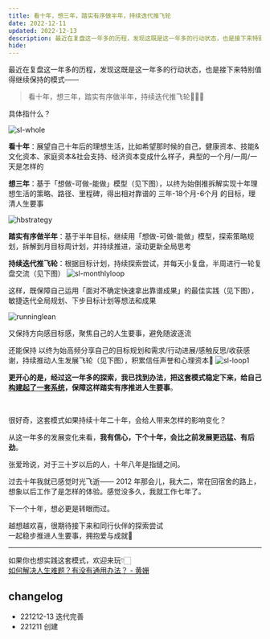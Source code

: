 ```yaml
---
title: 看十年，想三年，踏实有序做半年，持续迭代推飞轮
date: 2022-12-11
updated: 2022-12-13
description: 最近在复盘这一年多的历程，发现这既是这一年多的行动状态，也是接下来特别值得继续保持的模式🤗
hide: 
---
```


最近在复盘这一年多的历程，发现这既是这一年多的行动状态，也是接下来特别值得继续保持的模式——

> 看十年，想三年，踏实有序做半年，持续迭代推飞轮🏄🏻‍♀️

具体指什么？

![sl-whole](http://ishanshan.zoomquiet.top/share/sl-whole.png )



**看十年**：展望自己十年后的理想生活，比如希望那时候的自己，健康资本、技能&文化资本、家庭资本&社会支持、经济资本变成什么样子，典型的一个月/一周/一天是怎样的

**想三年**：基于「想做-可做-能做」模型（见下图），以终为始倒推拆解实现十年理想生活的策略、路径、里程碑，得出相对靠谱的 三年-18个月-6个月 的目标，理清人生要事

![hbstrategy](http://ishanshan.zoomquiet.top/share/hbstrategy4.png?v=1&watermark/4/text/6Zeq6Zeq5Lq655Sf/fontsize/800/fill/Z3JheQ==/dissolve/10/rotate/-30/uw/300/uh/300/resize/1 ':size=300')

**踏实有序做半年**：基于半年目标，继续用「想做-可做-能做」模型，探索策略规划，拆解到月目标周计划，并持续推进，滚动更新全局思考


**持续迭代推飞轮**：根据目标计划，持续探索尝试，并每天小复盘，半周进行一轮复盘交流（见下图）
![sl-monthlyloop](http://ishanshan.zoomquiet.top/share/sl-monthlyloop.png ':size=400')

这样，既保障自己运用「面对不确定快速拿出靠谱成果」的最佳实践（见下图），敏捷迭代全局规划、下步目标计划等想法和成果

![runninglean](http://ishanshan.zoomquiet.top/share/runninglean.png?imageslim )

又保持方向感目标感，聚焦自己的人生要事，避免随波逐流

还能保持 以终为始高频分享自己的目标规划和需求/行动进展/感触反思/收获感谢，持续推动人生发展飞轮（见下图），积累信任声誉和心理资本🌱
![sl-loop1](http://ishanshan.zoomquiet.top/share/sl-loop1.png)


**更开心的是，经过这一年多的探索，我已找到办法，把这套模式稳定下来，给自己[构建起了一套系统](/sunnylife/2212)，保障这样踏实有序推进人生要事**。

<br>

很好奇，这套模式如果持续十年二十年，会给人带来怎样的影响变化？

从这一年多的发展变化来看，**我有信心，下个十年，会比之前发展更迅猛、有后劲**。

张爱玲说，对于三十岁以后的人，十年八年是指缝之间。

过去十年我就已感觉时光飞逝—— 2012 年那会儿，我大二，常在回宿舍的路上，想象以后工作了是怎样的体验。感觉没多久，我就工作七年了。

下一个十年，想必更是转眼而过。

越想越欢喜，很期待接下来和同行伙伴的探索尝试<br>一起稳步推进人生要事，拥抱爱与成就🤗


---

如果你也想实践这套模式，欢迎来玩👇🏻 <br>
[如何解决人生难题？有没有通用办法？ - 黄姗](/sunnylife/2212) 

## changelog

- 221212-13 迭代完善
- 221211 创建